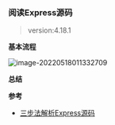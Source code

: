 

### 阅读Express源码

> version:4.18.1

**基本流程**

![image-20220518011332709](C:\Users\y1997\AppData\Roaming\Typora\typora-user-images\image-20220518011332709.png)



**总结**



**参考**

- [三步法解析Express源码](https://juejin.cn/post/6884575671721394189)



